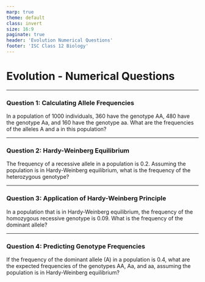 ```yaml
---
marp: true
theme: default
class: invert
size: 16:9
paginate: true
header: 'Evolution Numerical Questions'
footer: 'ISC Class 12 Biology'
---
```


# Evolution - Numerical Questions

---

### Question 1: Calculating Allele Frequencies

In a population of 1000 individuals, 360 have the genotype AA, 480 have the genotype Aa, and 160 have the genotype aa. What are the frequencies of the alleles A and a in this population?

---

### Question 2: Hardy-Weinberg Equilibrium

The frequency of a recessive allele in a population is 0.2. Assuming the population is in Hardy-Weinberg equilibrium, what is the frequency of the heterozygous genotype?

---

### Question 3: Application of Hardy-Weinberg Principle

In a population that is in Hardy-Weinberg equilibrium, the frequency of the homozygous recessive genotype is 0.09. What is the frequency of the dominant allele?

---

### Question 4: Predicting Genotype Frequencies

If the frequency of the dominant allele (A) in a population is 0.4, what are the expected frequencies of the genotypes AA, Aa, and aa, assuming the population is in Hardy-Weinberg equilibrium?
